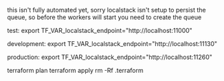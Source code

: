 this isn't fully automated yet, sorry
localstack isn't setup to persist the queue, so before the workers
will start you need to create the queue

test:
export TF_VAR_localstack_endpoint="http://localhost:11000"

development:
export TF_VAR_localstack_endpoint="http://localhost:11130"

production:
export TF_VAR_localstack_endpoint="http://localhost:11260"

terraform plan
terraform apply
rm -Rf .terraform
